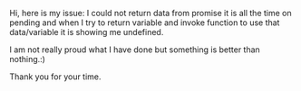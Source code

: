 Hi, here is my issue:
I could not return data from promise it is all the time on pending and when I try to return variable and invoke function to use that data/variable it is showing me undefined. 

I am not really proud what I have done but something is better than nothing.:)

Thank you for your time.

